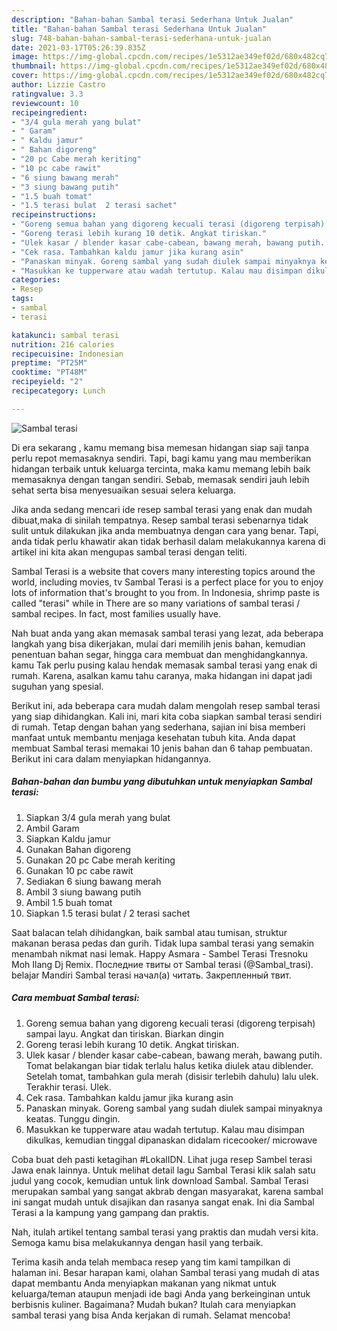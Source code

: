 ```yaml
---
description: "Bahan-bahan Sambal terasi Sederhana Untuk Jualan"
title: "Bahan-bahan Sambal terasi Sederhana Untuk Jualan"
slug: 748-bahan-bahan-sambal-terasi-sederhana-untuk-jualan
date: 2021-03-17T05:26:39.835Z
image: https://img-global.cpcdn.com/recipes/1e5312ae349ef02d/680x482cq70/sambal-terasi-foto-resep-utama.jpg
thumbnail: https://img-global.cpcdn.com/recipes/1e5312ae349ef02d/680x482cq70/sambal-terasi-foto-resep-utama.jpg
cover: https://img-global.cpcdn.com/recipes/1e5312ae349ef02d/680x482cq70/sambal-terasi-foto-resep-utama.jpg
author: Lizzie Castro
ratingvalue: 3.3
reviewcount: 10
recipeingredient:
- "3/4 gula merah yang bulat"
- " Garam"
- " Kaldu jamur"
- " Bahan digoreng"
- "20 pc Cabe merah keriting"
- "10 pc cabe rawit"
- "6 siung bawang merah"
- "3 siung bawang putih"
- "1.5 buah tomat"
- "1.5 terasi bulat  2 terasi sachet"
recipeinstructions:
- "Goreng semua bahan yang digoreng kecuali terasi (digoreng terpisah) sampai layu. Angkat dan tiriskan. Biarkan dingin"
- "Goreng terasi lebih kurang 10 detik. Angkat tiriskan."
- "Ulek kasar / blender kasar cabe-cabean, bawang merah, bawang putih. Tomat belakangan biar tidak terlalu halus ketika diulek atau diblender. Setelah tomat, tambahkan gula merah (disisir terlebih dahulu) lalu ulek. Terakhir terasi. Ulek."
- "Cek rasa. Tambahkan kaldu jamur jika kurang asin"
- "Panaskan minyak. Goreng sambal yang sudah diulek sampai minyaknya keatas. Tunggu dingin."
- "Masukkan ke tupperware atau wadah tertutup. Kalau mau disimpan dikulkas, kemudian tinggal dipanaskan didalam ricecooker/ microwave"
categories:
- Resep
tags:
- sambal
- terasi

katakunci: sambal terasi 
nutrition: 216 calories
recipecuisine: Indonesian
preptime: "PT25M"
cooktime: "PT48M"
recipeyield: "2"
recipecategory: Lunch

---
```



![Sambal terasi](https://img-global.cpcdn.com/recipes/1e5312ae349ef02d/680x482cq70/sambal-terasi-foto-resep-utama.jpg)

Di era  sekarang , kamu memang bisa memesan hidangan siap saji tanpa perlu repot memasaknya sendiri. Tapi, bagi kamu yang mau memberikan hidangan terbaik untuk keluarga tercinta, maka kamu memang lebih baik memasaknya dengan tangan sendiri. Sebab, memasak sendiri jauh lebih sehat serta bisa menyesuaikan sesuai selera keluarga.

Jika anda sedang mencari ide resep sambal terasi yang enak dan mudah dibuat,maka di sinilah tempatnya. Resep sambal terasi  sebenarnya tidak sulit untuk dilakukan jika anda membuatnya dengan cara yang benar. Tapi, anda tidak perlu khawatir akan tidak berhasil dalam melakukannya 
karena di artikel ini kita akan mengupas sambal terasi dengan teliti.  

Sambal Terasi is a website that covers many interesting topics around the world, including movies, tv Sambal Terasi is a perfect place for you to enjoy lots of information that&#39;s brought to you from. In Indonesia, shrimp paste is called &#34;terasi&#34; while in There are so many variations of sambal terasi / sambal recipes. In fact, most families usually have.

Nah buat anda yang akan memasak sambal terasi yang lezat, ada beberapa langkah yang bisa dikerjakan, mulai dari memilih jenis bahan, kemudian penentuan bahan segar, hingga cara membuat dan menghidangkannya. kamu Tak perlu pusing kalau hendak memasak sambal terasi yang enak di rumah. Karena, asalkan kamu  tahu caranya, maka hidangan ini dapat jadi suguhan yang spesial.

Berikut ini, ada beberapa cara mudah dalam mengolah resep sambal terasi yang siap dihidangkan. Kali ini, mari kita coba siapkan sambal terasi sendiri di rumah. Tetap dengan bahan yang sederhana, sajian ini bisa memberi manfaat untuk membantu menjaga kesehatan tubuh kita. Anda dapat membuat Sambal terasi memakai 10 jenis bahan dan 6 tahap pembuatan. Berikut ini cara dalam menyiapkan hidangannya.

<!--inarticleads1-->

##### Bahan-bahan dan bumbu yang dibutuhkan untuk menyiapkan Sambal terasi:

1. Siapkan 3/4 gula merah yang bulat
1. Ambil  Garam
1. Siapkan  Kaldu jamur
1. Gunakan  Bahan digoreng
1. Gunakan 20 pc Cabe merah keriting
1. Gunakan 10 pc cabe rawit
1. Sediakan 6 siung bawang merah
1. Ambil 3 siung bawang putih
1. Ambil 1.5 buah tomat
1. Siapkan 1.5 terasi bulat / 2 terasi sachet


Saat balacan telah dihidangkan, baik sambal atau tumisan, struktur makanan berasa pedas dan gurih. Tidak lupa sambal terasi yang semakin menambah nikmat nasi lemak. Happy Asmara - Sambel Terasi Tresnoku Moh Ilang Dj Remix. Последние твиты от Sambal terasi (@Sambal_trasi). belajar Mandiri Sambal terasi начал(а) читать. Закрепленный твит. 

<!--inarticleads2-->

##### Cara membuat Sambal terasi:

1. Goreng semua bahan yang digoreng kecuali terasi (digoreng terpisah) sampai layu. Angkat dan tiriskan. Biarkan dingin
1. Goreng terasi lebih kurang 10 detik. Angkat tiriskan.
1. Ulek kasar / blender kasar cabe-cabean, bawang merah, bawang putih. Tomat belakangan biar tidak terlalu halus ketika diulek atau diblender. Setelah tomat, tambahkan gula merah (disisir terlebih dahulu) lalu ulek. Terakhir terasi. Ulek.
1. Cek rasa. Tambahkan kaldu jamur jika kurang asin
1. Panaskan minyak. Goreng sambal yang sudah diulek sampai minyaknya keatas. Tunggu dingin.
1. Masukkan ke tupperware atau wadah tertutup. Kalau mau disimpan dikulkas, kemudian tinggal dipanaskan didalam ricecooker/ microwave


Coba buat deh pasti ketagihan #LokalIDN. Lihat juga resep Sambel terasi Jawa enak lainnya. Untuk melihat detail lagu Sambal Terasi klik salah satu judul yang cocok, kemudian untuk link download Sambal. Sambal Terasi merupakan sambal yang sangat akbrab dengan masyarakat, karena sambal ini sangat mudah untuk disajikan dan rasanya sangat enak. Ini dia Sambal Terasi a la kampung yang gampang dan praktis. 

Nah, itulah artikel tentang  sambal terasi  yang praktis dan mudah versi kita. Semoga kamu bisa melakukannya dengan hasil yang terbaik. 

Terima kasih anda telah membaca resep yang tim kami tampilkan di halaman ini. Besar harapan kami, olahan  Sambal terasi yang mudah di atas dapat membantu Anda menyiapkan makanan yang nikmat untuk keluarga/teman ataupun menjadi ide bagi Anda yang berkeinginan untuk berbisnis kuliner. Bagaimana? Mudah bukan? Itulah cara menyiapkan sambal terasi yang bisa Anda kerjakan di rumah. Selamat mencoba!

